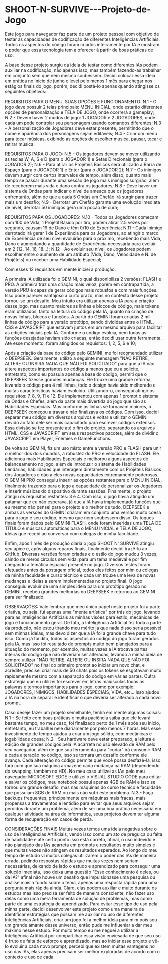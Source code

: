 # SHOOT-N-SURVIVE---Projeto-de-Jogo
Este jogo para navegador faz parte de um projeto pessoal com objetivo de testar as capacidades de codificação de diferentes Inteligências Artificiais. Todos os aspectos do código foram criados inteiramente por IA e mostram o poder que essa tecnologia tem a oferecer à partir de boas práticas de uso.

A base desse projeto surgiu da ideia de testar como diferentes IAs podem auxiliar na codificação, não apenas isso, mas também fazendo-as trabalhar em conjunto sem que nem mesmo soubessem. Decidi colocar essa ideia em prática no início de junho e levei pelo menos 1 mês para chegar nos estágios finais do jogo, porém, decidi postá-lo apenas quando atingisse os seguintes objetivos:

REQUISITOS PARA O MENU, SUAS OPÇÕES E FUNCIONAMENTO:
N.1 - O jogo deve possuir 2 telas principais: MENU INICIAL, onde estarão diferentes opções de personalização e TELA DE JOGO, onde ocorrerá a gameplay;
N.2 - Devem haver 2 modos de jogo: 1 JOGADOR e 2 JOGADORES, onde cada um pode controlar seu personagem usando comandos diferentes;
N.3 - A personalização de Jogadores deve estar presente, permitindo que o nome e aparência dos personagens sejam editáveis;
N.4 - Criar um menu para tocar músicas, exibindo as opções de escolher música, pausar, tocar e retirar música.

REQUISITOS PARA O JOGO:
N.5 - Os jogadores devem se mover utilizando as teclas W, A, S e D (para o JOGADOR 1) e Setas Direcionais (para o JOGADOR 2);
N.6 - Para atirar os Projéteis Básicos será utilizado a Barra de Espaço (para o JOGADOR 1) e Enter (para o JOGADOR 2);
N.7 - Os inimigos devem surgir com certos intervalos de tempo, além disso, quanto mais tempo se passar durante uma sessão de jogo mais inimigos surgirão, além de receberem mais vida e dano contra os jogadores;
N.8 - Deve haver um sistema de Ondas para indicar o nível de ameaça que os jogadores enfrentarão, além de que a cada 5 Ondas um Chefão irá surgir para trazer mais um desafio;
N.9 - Derrotar um Chefão garante uma evolução imediata de nível, derrotar 50 inimigos gera uma poção de cura;

REQUISITOS PARA OS JOGADORES:
N.10 - Todos os Jogadores começam com 100 de Vida, 1 Projétil Básico por tiro, podem atirar 2.5 vezes por segundo, causam 19 de Dano e têm 0/10 de Experiência;
N.11 - Cada inimigo derrotado irá gerar 1 de Experiência para os Jogadores, ao atingir o marco de Experiência de seu nível evoluirão para o próximo, recebendo mais Vida, Dano e aumentando a quantidade de Experiência necessária para evoluir em 2 (12, 14, 16, 18...);
N.12 - Ao evoluir seu nível, os Jogadores podem escolher entre o aumento de um atributo (Vida, Dano, Velocidade e N. de Projéteis) ou receber uma Habilidade Especial;

Com esses 12 requisitos em mente iniciei a produção.

A primeira IA utilizada foi o GEMINI, o qual disponibiliza 2 versões: FLASH e PRO. A primeira traz uma criação mais veloz, porém em contrapartida, a versão PRO é capaz de gerar códigos mais robustos e com mais funções. Isso pode parecer vantajoso a curto prazo, mas no contexto desse projeto tornou-se um desafio.
Meu intuito era utilizar apenas a IA para a criação desse jogo, mas quanto maiores as linhas e blocos de código, mais tokens eram utilizados, tanto na leitura do código pela IA, quanto na criação de novas linhas, blocos e funções.
A partir do GEMINI foram criadas 2 mil linhas de código para a versão protótipo, sendo divididas entre o HTML, CSS e JAVASCRIPT que estavam juntos em um mesmo arquivo para facilitar as edições iniciais pela IA. Conforme o código evoluia, nem todas as funções desejadas haviam sido criadas, então decidi usar outra ferramenta. Até esse momento, foram atingidos os requisitos: 1, 2, 5, 6 e 10;

Após a criação da base do código pelo GEMINI, me foi recomendado utilizar o DEEPSEEK. Geralmente, utilizo a seguinte mensagem "NÃO RETIRE, ALTERE OU INSIRA NADA QUE NÃO FOI SOLICITADO" para que a IA não altere aspectos importantes do código a menos que eu a solicite, entretanto, como eu possuia apenas a base do código, permiti que o DEEPSEEK fizesse grandes mudanças. Ele trouxe uma grande reforma, levando o código para 4 mil linhas, todo o design havia sido melhorado e muitas características haviam evoluído. Utilizando-o, consegui atingir os requisitos: 7, 8, 9, 11 e 12.
Ele implementou com apenas 1 prompt o sistema de Ondas e Chefes, além da parte mais divertida do jogo que são as Habilidades Especiais. Mas conforme as linhas se tornavam maiores, o DEEPSEEK começou a travar e não finalizava os códigos. Com isso, decidi separar meu código em diversos arquivos e voltar a utilizar o GEMINI devido ao fato dele ser mais capacitado para escrever códigos extensos. Essa divisão se fez presente até o fim do projeto, separando os arquivos HTML, CSS e JAVASCRIPT em seus respectivos pacotes, além de dividir o JAVASCRIPT em Player, Enemies e GameFunctions.

De volta ao GEMINI, fiz um uso misto entre a versão PRO e FLASH para unir o melhor dos dois mundos, a robustez do PRO e velocidade do FLASH. Ele adicionou mais Habilidades Especiais e melhorou alguns aspectos de balanceamento no jogo, além de introduzir o sistema de Habilidades Lendárias, habilidades que interagem diretamente com os Projéteis Básicos dos Jogadores e dão a eles novas capacidades extremamente poderosas.
O GEMINI PRO conseguiu inserir as opções restantes para o MENU INICIAL, finalmente trazendo para o jogo a capacidade de personalizar os Jogadores e inserir músicas do dispositivo durante sessões. Finalmente, o projeto atingiu os requisitos restantes: 3 e 4.
Com isso, o jogo havia atingido um patamar que eu não esperava, já que a IA havia implementado funções que eu mesmo não pensei para o projeto e o melhor de tudo, DEEPSEEK e ambas as versões do GEMINI criaram em conjunto uma versão muito coesa para o jogo e seu código, mesmo que nem soubessem disso. Os toques finais foram dados pelo GEMINI FLASH, onde foram inseridas uma TELA DE TÍTULO e músicas automáticas para o MENU INICIAL e TELA DE JOGO, ideias que recebi ao conversar com colegas de minha faculdade.

Enfim, após 1 mês de produção diária o jogo SHOOT N' SURVIVE atingiu seu ápice e, após alguns reparos finais, finalmente decidi trazê-lo ao GitHub. Diversas versões foram criadas e o estilo do jogo mudou 3 vezes, saindo de meros círculos sem vida, para um tema medieval e por fim chegando a temática espacial presente no jogo.
Diversos testes foram efetuados antes da postagem oficial, todos eles feitos por mim ou colegas da minha faculdade e curso técnico e cada um trouxe uma leva de novas mudanças e ideias a serem implementadas no projeto final. O jogo conseguiu evoluir de uma simples ideia para um protótipo gerado no GEMINI, recebeu grandes melhorias no DEEPSEEK e retornou ao GEMINI para ser finalizado.

OBSERVAÇÕES:
Vale lembrar que meu único papel neste projeto foi a parte criativa, ou seja, fui apenas uma "mente artística" por trás do jogo, levando para as Inteligências Artificiais as minhas visões para estilo, mecânicas de jogo e funcionamento geral. De fato, a Inteligência Artificial fez toda a parte da produção, não estou tirando meu mérito já que nada disso seria possível sem minhas ideias, mas devo dizer que a IA foi a grande chave para tudo isso.
Como já foi dito, todos os aspectos do código do jogo foram gerados pela IA, mas isso foi resultado de prompts muito bem planejados para a situação do momento, por exemplo, muitas vezes a IA trocava partes inteiras do código que não deveriam ser alteradas, levando a minha ideia de sempre utilizar "NÃO RETIRE, ALTERE OU INSIRA NADA QUE NÃO FOI SOLICITADO" no final do primeiro prompt ao iniciar um novo chat, e acredite, precisei criar mais de 50 chats pois os tokens se esgotavam muito rapidamente  mesmo com a separação do código em várias partes.
Outra estratégia que eu utilizei foi escrever em letras maiúsculas todas as palavras e termos importantes para o jogo, como por exemplo: JOGADORES, INIMIGOS, HABILIDADES ESPECIAIS, VIDA, etc... Isso ajudou a IA na hora de separar e identificar o que deveria ser alterado a cada novo prompt.

Caso deseje fazer um projeto semelhante, tenha em mente algumas coisas:
N.1 - Se feito com boas práticas e muita paciência saiba que ele levará bastante tempo, no meu caso, foi finalizado perto de 1 mês após seu inicio, entretanto, eu trabalhei nele diariamente por pelo menos 7 horas. Mas esse investimento de tempo ajudou a criar um jogo sólido, com mecânicas e jogabilidade coesa;
N.2 - Seu hardware deve estar preparado, a leitura e edição de grandes códigos pela IA acarreta no uso elevado de RAM pelo seu navegador, além de que sua ferramenta para "codar" irá consumir RAM a cada alteração no código, isso se tornará um desafio conforme ele avança. Cada alteração no código permite que você possa desfazê-la, isso fará com que sua máquina armazene cada mudança na RAM (dependendo do swapping, também no HD). No meu caso utilizei as IAs pelo meu navegador MICROSOFT EDGE e utilizei o VISUAL STUDIO CODE para editar e salvar os códigos, meu notebook possui apenas 4GB de RAM e isso se tornou um grande desafio, mas nas máquinas do curso técnico e faculdade que possuiam 8GB de RAM ou mais não sofri este problema.
N.3 - Faça backups frequentes, principalmente em máquinas mais fracas, mais propensas a travamentos e lentidão para evitar que seus arquivos sejam perdidos durante um problema, além de ser uma boa prática necessária em qualquer atividade na área de informática, seus projetos devem ter alguma forma de recuperação em casos de perda.

CONSIDERAÇÕES FINAIS
Muitas vezes temos uma ideia negativa sobre o uso de Inteligências Artificiais, vendo isso como um ato de preguiça ou falta de habilidade e até certo ponto isso está correto, afinal, o uso indevido e não planejado das IAs acarreta em prompts e resultados muito simples e que muitas vezes não atingem os resultados esperados.
Ao longo do meu tempo de estudo ví muitos colegas utilizarem o poder das IAs de maneira errada, pedindo respostas rápidas que muitas vezes nem seriam necessárias, deixando de lado o estudo e aprendizado para conseguir uma solução imediata, isso deixa uma questão "Esse conhecimento é deles, ou da IA?" afinal não houve um desafio que impulsionasse uma pesquisa ou análise mais a fundo sobre o tema, apenas uma resposta rápida para uma pergunta mais rápida ainda. Claro, elas podem auxiliar e muito durante os estudos mas isso precisa ser feito de maneira consciente, não fazer uso delas como uma mera ferramenta de solução de problemas, mas como parte de uma estratégia de aprendizado.
Para evitar esse tipo de uso pela minha parte, decidi desenvolver este projeto como uma maneira de identificar estratégias que possam me auxiliar no uso de diferentes Inteligências Artificiais, criar um jogo foi a melhor ideia para mim pois sou um grande amante desse universo, então pude me influeniar a dar meu máximo nesse estudo. Por muito tempo eu me neguei a utilizar a Inteligência Artificial por compartilhar essa visão  enviesada de que seu uso é fruto de falta de esforço e aprendizado, mas ao iniciar esse projeto e vê-lo evoluir a cada novo prompt, percebi que existem muitas vantagens no uso das IAs, elas apenas precisam ser melhor exploradas de acordo com o contexto e uso de cada.
